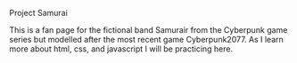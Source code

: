Project Samurai

This is a fan page for the fictional band Samurair from the Cyberpunk game series
but modelled after the most recent game Cyberpunk2077. As I learn more about html,
css, and javascript I will be practicing here.